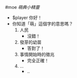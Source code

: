 #moe
*萌典小精靈*

* $player 你好！
* 你知道「萌」這個字的意思嗎？
    1. 人民
        * 沒錯！
    2. 發芽的幼苗
        * 答對了！
    3. 事情開始時的徵兆
        * 完全正確！
    4. …
        * ..
